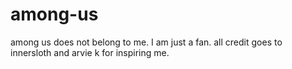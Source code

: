 # among-us
among us does not belong to me. I am just a fan. all credit goes to innersloth and arvie k for inspiring me.
